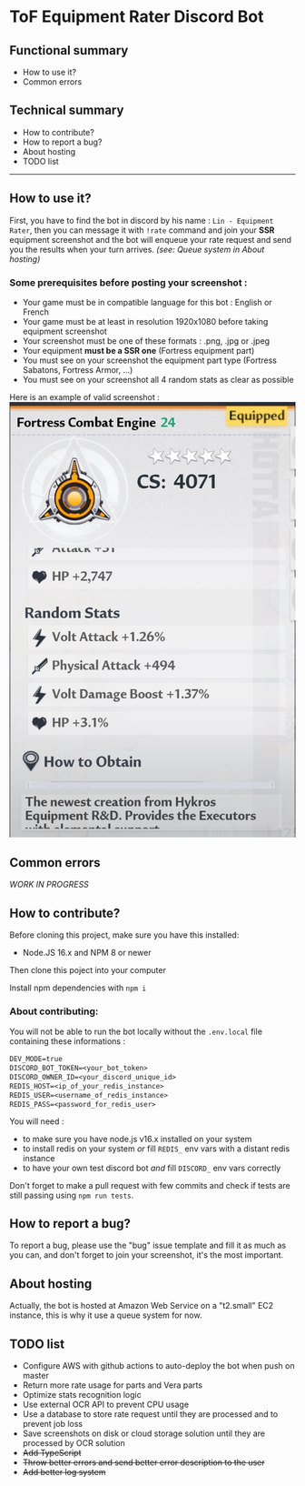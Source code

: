 # ToF Equipment Rater Discord Bot

## Functional summary

- How to use it?
- Common errors

## Technical summary

- How to contribute?
- How to report a bug?
- About hosting
- TODO list

---

## How to use it?

First, you have to find the bot in discord by his name : `Lin - Equipment Rater`, then you can message it with `!rate` command and join your **SSR** equipment screenshot and the bot will enqueue your rate request and send you the results when your turn arrives. _(see: Queue system in About hosting)_

### Some prerequisites before posting your screenshot :

- Your game must be in compatible language for this bot : English or French
- Your game must be at least in resolution 1920x1080 before taking equipment screenshot
- Your screenshot must be one of these formats : .png, .jpg or .jpeg
- Your equipment **must be a SSR one** (Fortress equipment part)
- You must see on your screenshot the equipment part type (Fortress Sabatons, Fortress Armor, ...)
- You must see on your screenshot all 4 random stats as clear as possible

Here is an example of valid screenshot :
![Fortress Combat Engine](./tests/datas/1/1.jpg)

## Common errors

_WORK IN PROGRESS_

## How to contribute?

Before cloning this project, make sure you have this installed:
- Node.JS 16.x and NPM 8 or newer

Then clone this poject into your computer

Install npm dependencies with `npm i`

### About contributing:

You will not be able to run the bot locally without the `.env.local` file containing these informations :
```
DEV_MODE=true
DISCORD_BOT_TOKEN=<your_bot_token>
DISCORD_OWNER_ID=<your_discord_unique_id>
REDIS_HOST=<ip_of_your_redis_instance>
REDIS_USER=<username_of_redis_instance>
REDIS_PASS=<password_for_redis_user>
```

You will need :

- to make sure you have node.js v16.x installed on your system
- to install redis on your system *or* fill `REDIS_` env vars with a distant redis instance
- to have your own test discord bot *and* fill `DISCORD_` env vars correctly

Don't forget to make a pull request with few commits and check if tests are still passing using `npm run tests`.

## How to report a bug?

To report a bug, please use the "bug" issue template and fill it as much as you can, and don't forget to join your screenshot, it's the most important.

## About hosting

Actually, the bot is hosted at Amazon Web Service on a "t2.small" EC2 instance, this is why it use a queue system for now.

## TODO list

- Configure AWS with github actions to auto-deploy the bot when push on master
- Return more rate usage for parts and Vera parts
- Optimize stats recognition logic
- Use external OCR API to prevent CPU usage
- Use a database to store rate request until they are processed and to prevent job loss
- Save screenshots on disk or cloud storage solution until they are processed by OCR solution
- ~~Add TypeScript~~
- ~~Throw better errors and send better error description to the user~~
- ~~Add better log system~~
